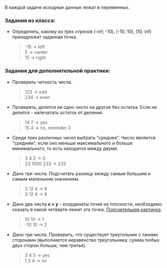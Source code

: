 В каждой задаче исходные данные лежат в переменных.

### Задания из класса:

* Определить, какому из трех отрезов (-inf; -10), [-10; 10], (10; inf) принадлежит заданная точка.
  > -15 -> left \
  > 5 -> center \
  > 15 -> right
  
### Задания для дополнительной практики:
* Проверить четность числа.
  > 123 -> odd \
  > 234 -> even
  
* Проверить, делится ли одно число на другое без остатка. Если не делится - напечатать остаток от деления.
  > 14 7 -> yes \
  > 15 4 -> no, reminder 3
  
* Среди трех различных чисел выбрать "среднее". Число является "средним", если оно меньше максимального и больше минимального, то есть находится между двумя.
  > 3 4 2 -> 3 \
  > 23 1000 233 -> 233

* Дано три числа. Подсчитать разницу между самым большим и самым маленьким значением.
  > 3 12 4 -> 9 \
  > 3 12 4 -> 9

* Дано два числа ***x*** и ***y*** - координаты точки на плоскости, необходимо сказать в какой четверти лежит эта точка. [Пояснительная картинка](http://urok.1sept.ru/%D1%81%D1%82%D0%B0%D1%82%D1%8C%D0%B8/550161/img2.gif).
  > 10 10 -> 1 \
  > -10 10 -> 2

* Дано три числа. Проверить, что существует треугольник с такими сторонами (выполняется неравенство треугольника: сумма любых двух сторон больше, чем третья).
  > 3 4 5 -> yes \
  > 1 2 4 -> no
